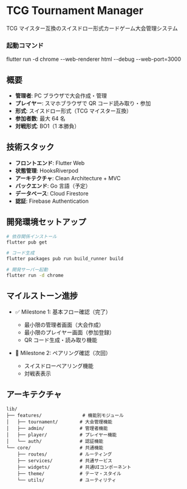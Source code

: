 # TCG Tournament Manager

TCG マイスター互換のスイスドロー形式カードゲーム大会管理システム

### 起動コマンド

flutter run -d chrome --web-renderer html --debug --web-port=3000

## 概要

- **管理者**: PC ブラウザで大会作成・管理
- **プレイヤー**: スマホブラウザで QR コード読み取り・参加
- **形式**: スイスドロー形式（TCG マイスター互換）
- **参加者数**: 最大 64 名
- **対戦形式**: BO1（1 本勝負）

## 技術スタック

- **フロントエンド**: Flutter Web
- **状態管理**: HooksRiverpod
- **アーキテクチャ**: Clean Architecture + MVC
- **バックエンド**: Go 言語（予定）
- **データベース**: Cloud Firestore
- **認証**: Firebase Authentication

## 開発環境セットアップ

```bash
# 依存関係インストール
flutter pub get

# コード生成
flutter packages pub run build_runner build

# 開発サーバー起動
flutter run -d chrome
```

## マイルストーン進捗

- ✅ Milestone 1: 基本フロー確認（完了）

  - 最小限の管理者画面（大会作成）
  - 最小限のプレイヤー画面（参加登録）
  - QR コード生成・読み取り機能

- 🔄 Milestone 2: ペアリング確認（次回）
  - スイスドローペアリング機能
  - 対戦表表示

## アーキテクチャ

```
lib/
├── features/               # 機能別モジュール
│   ├── tournament/        # 大会管理機能
│   ├── admin/             # 管理者機能
│   ├── player/            # プレイヤー機能
│   └── auth/              # 認証機能
└── core/                  # 共通機能
    ├── routes/            # ルーティング
    ├── services/          # 共通サービス
    ├── widgets/           # 共通UIコンポーネント
    ├── theme/             # テーマ・スタイル
    └── utils/             # ユーティリティ
```
